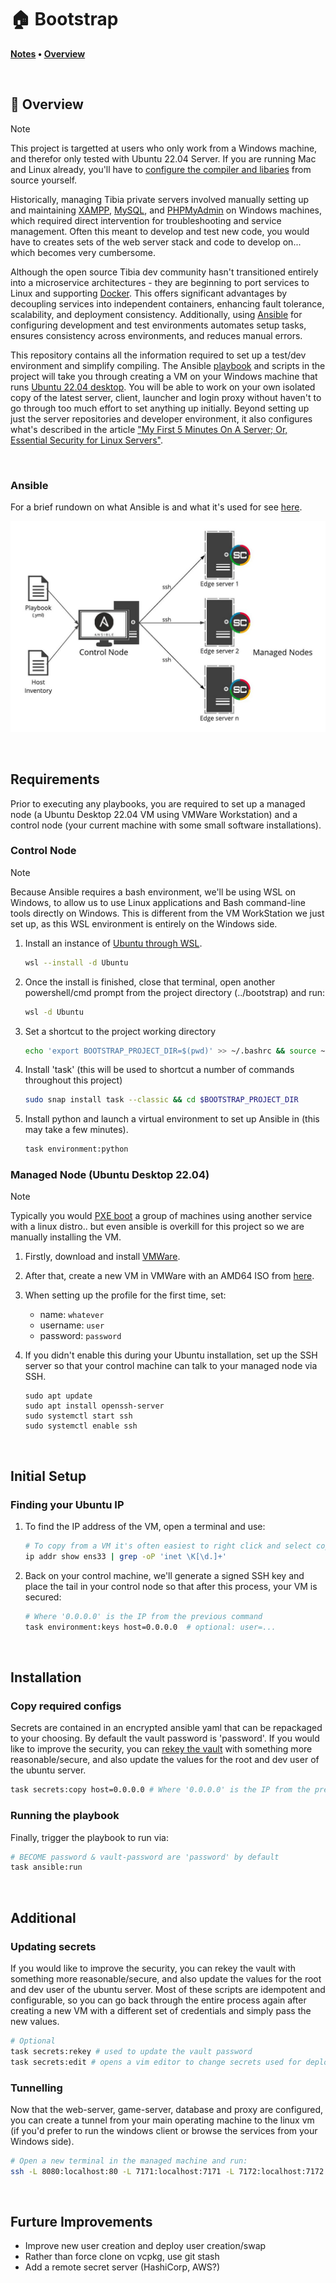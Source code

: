 # 🏠 Bootstrap

**[Notes](#Notes) • [Overview](#Requirements)**

<br>

## 📖 Overview

> [!NOTE]
>
> This project is targetted at users who only work from a Windows machine, and therefor only tested with Ubuntu 22.04 Server.  If you are running Mac and Linux already, you'll have to [configure the compiler and libaries](#) from source yourself.

Historically, managing Tibia private servers involved manually setting up and maintaining [XAMPP](https://www.apachefriends.org/), [MySQL](https://www.mysql.com/), and [PHPMyAdmin](https://www.phpmyadmin.net/) on Windows machines, which required direct intervention for troubleshooting and service management.  Often this meant to develop and test new code, you would have to creates sets of the web server stack and code to develop on... which becomes very cumbersome.

Although the open source Tibia dev community hasn't transitioned entirely into a microservice architectures - they are beginning to port services to Linux and supporting [Docker](https://www.docker.com/).  This offers significant advantages by decoupling services into independent containers, enhancing fault tolerance, scalability, and deployment consistency. Additionally, using [Ansible](https://www.ansible.com/) for configuring development and test environments automates setup tasks, ensures consistency across environments, and reduces manual errors.

This repository contains all the information required to set up a test/dev environment and simplify compiling.  The Ansible [playbook](ansible\bootstrap\playbooks\initialise.yml) and scripts in the project will take you through creating a VM on your Windows machine that runs [Ubuntu 22.04 desktop](https://releases.ubuntu.com/jammy/).  You will be able to work on your own isolated copy of the latest server, client, launcher and login proxy without haven't to go through too much effort to set anything up initially.  Beyond setting up just the server repositories and developer environment, it also configures what's described in the article ["My First 5 Minutes On A Server; Or, Essential Security for Linux Servers"](https://web.archive.org/web/20201112012219/https://plusbryan.com/my-first-5-minutes-on-a-server-or-essential-security-for-linux-servers). 

<br>

### Ansible
For a brief rundown on what Ansible is and what it's used for see [here](https://pronteff.com/understanding-ansible-concepts/).

![Ansible](docs/src/assets/images/ansible.jpg)

<br>

## Requirements

Prior to executing any playbooks, you are required to set up a managed node (a Ubuntu Desktop 22.04 VM using VMWare Workstation) and a control node (your current machine with some small software installations).

### Control Node

> [!NOTE]
>
> Because Ansible requires a bash environment, we'll be using WSL on Windows, to allow us to use Linux applications and Bash command-line tools directly on Windows.  This is different from the VM WorkStation we just set up, as this WSL environment is entirely on the Windows side.

1. Install an instance of [Ubuntu through WSL](https://learn.microsoft.com/en-us/windows/wsl/install).
    ```bash
    wsl --install -d Ubuntu
    ```

2. Once the install is finished, close that terminal, open another powershell/cmd prompt from the project directory (../bootstrap) and run:
    ```bash
    wsl -d Ubuntu
    ```

3. Set a shortcut to the project working directory
    ```bash
    echo 'export BOOTSTRAP_PROJECT_DIR=$(pwd)' >> ~/.bashrc && source ~/.bashrc
    ```

4. Install 'task' (this will be used to shortcut a number of commands throughout this project)
    ```bash
    sudo snap install task --classic && cd $BOOTSTRAP_PROJECT_DIR
    ```

5. Install python and launch a virtual environment to set up Ansible in (this may take a few minutes).
    ```bash
    task environment:python
    ```

### Managed Node (Ubuntu Desktop 22.04)

> [!NOTE]
>
> Typically you would [PXE boot](https://www.reddit.com/r/homelab/comments/p4v4w4/eli5_pxe_boot_how_do_i_simply_install_ubuntu_from/) a group of machines using another service with a linux distro.. but even ansible is overkill for this project so we are manually installing the VM.

1. Firstly, download and install [VMWare](https://softwareupdate.vmware.com/cds/vmw-desktop/ws/17.5.1/23298084/windows/core/).

2. After that, create a new VM in VMWare with an AMD64 ISO from [here](https://releases.ubuntu.com/jammy/).  

3. When setting up the profile for the first time, set:
    - name: ```whatever```
    - username: ```user```
    - password: ```password```

4. If you didn't enable this during your Ubuntu installation, set up the SSH server so that your control machine can talk to your managed node via SSH.
    ```
    sudo apt update
    sudo apt install openssh-server
    sudo systemctl start ssh
    sudo systemctl enable ssh
    ```

<br>

## Initial Setup

### Finding your Ubuntu IP

1. To find the IP address of the VM, open a terminal and use:
    ```sh
    # To copy from a VM it's often easiest to right click and select copy
    ip addr show ens33 | grep -oP 'inet \K[\d.]+'
    ```

2.  Back on your control machine, we'll generate a signed SSH key and place the tail in your control node so that after this process, your VM is secured:
    ```sh
    # Where '0.0.0.0' is the IP from the previous command
    task environment:keys host=0.0.0.0  # optional: user=...
    ```

<br>

## Installation

### Copy required configs

Secrets are contained in an encrypted ansible yaml that can be repackaged to your choosing. By default the vault password is 'password'.  If you would like to improve the security, you can [rekey the vault](#Updating-secrets) with something more reasonable/secure, and also update the values for the root and dev user of the ubuntu server.

```sh
task secrets:copy host=0.0.0.0 # Where '0.0.0.0' is the IP from the previous command
```

### Running the playbook

Finally, trigger the playbook to run via:

```sh
# BECOME password & vault-password are 'password' by default
task ansible:run
```

<br>

## Additional

### Updating secrets

If you would like to improve the security, you can rekey the vault with something more reasonable/secure, and also update the values for the root and dev user of the ubuntu server.  Most of these scripts are idempotent and configurable, so you can go back through the entire process again after creating a new VM with a different set of credentials and simply pass the new values.

```sh
# Optional
task secrets:rekey # used to update the vault password
task secrets:edit # opens a vim editor to change secrets used for deployments
```

### Tunnelling

Now that the web-server, game-server, database and proxy are configured, you can create a tunnel from your main operating machine to the linux vm (if you'd prefer to run the windows client or browse the services from your Windows side).
```sh
# Open a new terminal in the managed machine and run:
ssh -L 8080:localhost:80 -L 7171:localhost:7171 -L 7172:localhost:7172 -L 22:localhost:22 -L 3306:localhost:3306 $SERVER_USER@$SERVER_IP
```

<br>

## Furture Improvements

- Improve new user creation and deploy user creation/swap
- Rather than force clone on vcpkg, use git stash
- Add a remote secret server (HashiCorp, AWS?)
